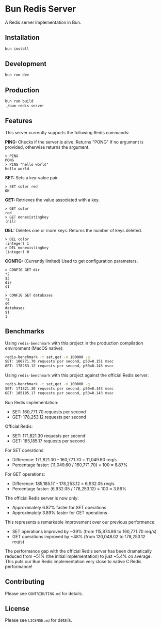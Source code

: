 # Bun Redis Server

A Redis server implementation in Bun.

## Installation

```bash
bun install
```

## Development

```bash
bun run dev
```

## Production

```bash
bun run build
./bun-redis-server
```

## Features

This server currently supports the following Redis commands:

**PING:** Checks if the server is alive. Returns "PONG" if no argument is provided, otherwise returns the argument.

```redis
> PING
PONG
> PING "hello world"
hello world
```

**SET:** Sets a key-value pair.

```redis
> SET color red
OK
```

**GET:** Retrieves the value associated with a key.

```redis
> GET color
red
> GET nonexistingkey
(nil)
```

**DEL:** Deletes one or more keys. Returns the number of keys deleted.

```redis
> DEL color
(integer) 1
> DEL nonexistingkey
(integer) 0
```

**CONFIG:** (Currently limited) Used to get configuration parameters.

```redis
> CONFIG GET dir
*2
$3
dir
$1
.
> CONFIG GET databases
*2
$9
databases
$1
1
```

## Benchmarks

Using `redis-benchmark` with this project in the production compilation environment (MacOS native):

```bash
redis-benchmark -t set,get -n 100000 -q
SET: 160771.70 requests per second, p50=0.151 msec                    
GET: 178253.12 requests per second, p50=0.143 msec                    
```

Using `redis-benchmark` with this project against the official Redis server:

```bash
redis-benchmark -t set,get -n 100000 -q
SET: 171821.30 requests per second, p50=0.143 msec                    
GET: 185185.17 requests per second, p50=0.143 msec
```

Bun Redis implementation:
- SET: 160,771.70 requests per second
- GET: 178,253.12 requests per second

Official Redis:
- SET: 171,821.30 requests per second
- GET: 185,185.17 requests per second


For SET operations:
- Difference: 171,821.30 - 160,771.70 = 11,049.60 req/s
- Percentage faster: (11,049.60 / 160,771.70) × 100 ≈ 6.87%

For GET operations:
- Difference: 185,185.17 - 178,253.12 = 6,932.05 req/s
- Percentage faster: (6,932.05 / 178,253.12) × 100 ≈ 3.89%

The official Redis server is now only:
- Approximately 6.87% faster for SET operations
- Approximately 3.89% faster for GET operations

This represents a remarkable improvement over our previous performance:
- SET operations improved by ~39% (from 115,874.86 to 160,771.70 req/s)
- GET operations improved by ~48% (from 120,048.02 to 178,253.12 req/s)

The performance gap with the official Redis server has been dramatically reduced from ~51% (the initial implementation) to just ~5.4% on average.
This puts our Bun Redis implementation very close to native C Redis performance!

## Contributing

Please see `CONTRIBUTING.md` for details.

## License

Please see `LICENSE.md` for details.
